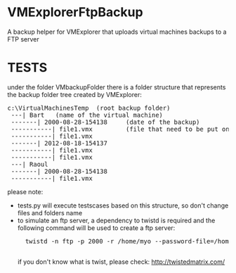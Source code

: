 VMExplorerFtpBackup
===================

A backup helper for VMExplorer that uploads virtual machines backups to a FTP server



TESTS
=====

under the folder VMbackupFolder there is a folder structure that represents the backup folder tree created by VMExplorer:
<pre>
c:\VirtualMachinesTemp  (root backup folder)
 ---| Bart   (name of the virtual machine)
 -------| 2000-08-28-154138     (date of the backup)
 -----------| file1.vmx         (file that need to be put on ftp)
 -----------| file1.vmx
 -------| 2012-08-18-154137
 -----------| file1.vmx
 -----------| file1.vmx
 ---| Raoul
 -------| 2000-08-28-154138
 -----------| file1.vmx
</pre>
please note:
- tests.py will execute testscases based on this structure, so don't change files and folders name
- to simulate an ftp server, a dependency to twistd is required and the following command will be used
    to create a ftp server:
    <pre>
    twistd -n ftp -p 2000 -r /home/myo --password-file=/home/myo/Temp/pass.dat
    </pre>
    if you don't know what is twist, please check: http://twistedmatrix.com/

